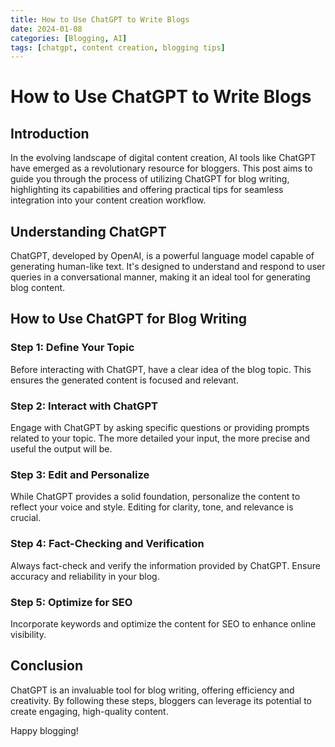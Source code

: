 ```yaml
---
title: How to Use ChatGPT to Write Blogs
date: 2024-01-08
categories: [Blogging, AI]
tags: [chatgpt, content creation, blogging tips]
---
```


# How to Use ChatGPT to Write Blogs

## Introduction

In the evolving landscape of digital content creation, AI tools like ChatGPT have emerged as a revolutionary resource for bloggers. This post aims to guide you through the process of utilizing ChatGPT for blog writing, highlighting its capabilities and offering practical tips for seamless integration into your content creation workflow.

## Understanding ChatGPT

ChatGPT, developed by OpenAI, is a powerful language model capable of generating human-like text. It's designed to understand and respond to user queries in a conversational manner, making it an ideal tool for generating blog content.

## How to Use ChatGPT for Blog Writing

### Step 1: Define Your Topic

Before interacting with ChatGPT, have a clear idea of the blog topic. This ensures the generated content is focused and relevant.

### Step 2: Interact with ChatGPT

Engage with ChatGPT by asking specific questions or providing prompts related to your topic. The more detailed your input, the more precise and useful the output will be.

### Step 3: Edit and Personalize

While ChatGPT provides a solid foundation, personalize the content to reflect your voice and style. Editing for clarity, tone, and relevance is crucial.

### Step 4: Fact-Checking and Verification

Always fact-check and verify the information provided by ChatGPT. Ensure accuracy and reliability in your blog.

### Step 5: Optimize for SEO

Incorporate keywords and optimize the content for SEO to enhance online visibility.

## Conclusion

ChatGPT is an invaluable tool for blog writing, offering efficiency and creativity. By following these steps, bloggers can leverage its potential to create engaging, high-quality content.

Happy blogging!
